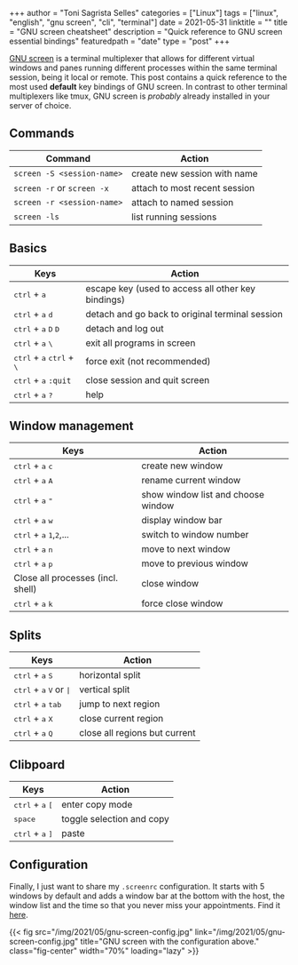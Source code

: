 +++
author = "Toni Sagrista Selles"
categories = ["Linux"]
tags = ["linux", "english", "gnu screen", "cli", "terminal"]
date = 2021-05-31
linktitle = ""
title = "GNU screen cheatsheet"
description = "Quick reference to GNU screen essential bindings"
featuredpath = "date"
type = "post"
+++

[GNU screen](https://www.gnu.org/software/screen/) is a terminal multiplexer that allows for different virtual windows and panes running different processes within the same terminal session, being it local or remote. This post contains a quick reference to the most used **default** key bindings of GNU screen. In contrast to other terminal multiplexers like tmux, GNU screen is *probably* already installed in your server of choice.

<!--more-->

Commands
--------

|Command |Action  |
| --- | --- |
|`screen -S <session-name>`|create new session with name|
|`screen -r` or `screen -x`|attach to most recent session|
|`screen -r <session-name>`|attach to named session|
|`screen -ls`|list running sessions|

Basics
------

|Keys |Action  |
| --- | --- |
|<kbd>ctrl</kbd> + <kbd>a</kbd>|escape key (used to access all other key bindings)|
|<kbd>ctrl</kbd> + <kbd>a</kbd> <kbd>d</kbd>|detach and go back to original terminal session|
|<kbd>ctrl</kbd> + <kbd>a</kbd> <kbd>D</kbd> <kbd>D</kbd>|detach and log out|
|<kbd>ctrl</kbd> + <kbd>a</kbd> <kbd>\\</kbd>|exit all programs in screen|
|<kbd>ctrl</kbd> + <kbd>a</kbd> <kbd>ctrl</kbd> + <kbd>\\</kbd>|force exit (not recommended)|
|<kbd>ctrl</kbd> + <kbd>a</kbd> `:quit`|close session and quit screen|
|<kbd>ctrl</kbd> + <kbd>a</kbd> <kbd>?</kbd>|help|

Window management
-----------------

|Keys |Action  |
| --- | --- |
|<kbd>ctrl</kbd> + <kbd>a</kbd> <kbd>c</kbd>|create new window|
|<kbd>ctrl</kbd> + <kbd>a</kbd> <kbd>A</kbd>|rename current window|
|<kbd>ctrl</kbd> + <kbd>a</kbd> <kbd>"</kbd>|show window list and choose window|
|<kbd>ctrl</kbd> + <kbd>a</kbd> <kbd>w</kbd>|display window bar|
|<kbd>ctrl</kbd> + <kbd>a</kbd> <kbd>1</kbd>,<kbd>2</kbd>,...|switch to window number|
|<kbd>ctrl</kbd> + <kbd>a</kbd> <kbd>n</kbd>|move to next window|
|<kbd>ctrl</kbd> + <kbd>a</kbd> <kbd>p</kbd>|move to previous window|
|Close all processes (incl. shell)          |close window|
|<kbd>ctrl</kbd> + <kbd>a</kbd> <kbd>k</kbd>|force close window|

Splits
------

|Keys |Action  |
|--- | --- |
|<kbd>ctrl</kbd> + <kbd>a</kbd> <kbd>S</kbd>|horizontal split|
|<kbd>ctrl</kbd> + <kbd>a</kbd> <kbd>V</kbd> or <kbd>\|</kbd>|vertical split|
|<kbd>ctrl</kbd> + <kbd>a</kbd> <kbd>tab</kbd>|jump to next region|
|<kbd>ctrl</kbd> + <kbd>a</kbd> <kbd>X</kbd>|close current region|
|<kbd>ctrl</kbd> + <kbd>a</kbd> <kbd>Q</kbd>|close all regions but current|

Clibpoard
---------

|Keys |Action  |
|--- | --- |
|<kbd>ctrl</kbd> + <kbd>a</kbd> <kbd>[</kbd>|enter copy mode|
|<kbd>space</kbd>|toggle selection and copy|
|<kbd>ctrl</kbd> + <kbd>a</kbd> <kbd>]</kbd>|paste|

Configuration
-------------

Finally, I just want to share my `.screenrc` configuration. It starts with 5 windows by default and adds a window bar at the bottom with the host, the window list and the time so that you never miss your appointments. Find it [here](https://gitlab.com/langurmonkey/dotfiles/-/tree/master/screen).

{{< fig src="/img/2021/05/gnu-screen-config.jpg" link="/img/2021/05/gnu-screen-config.jpg" title="GNU screen with the configuration above." class="fig-center" width="70%" loading="lazy" >}}
